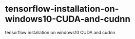 # tensorflow-installation-on-windows10-CUDA-and-cudnn
tensorflow installation on windows10 CUDA and cudnn
